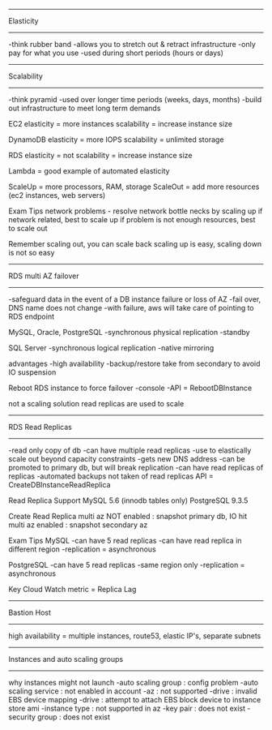 **********
Elasticity
**********
-think rubber band
-allows you to stretch out & retract infrastructure
-only pay for what you use
-used during short periods (hours or days)

***********
Scalability
***********
-think pyramid
-used over longer time periods (weeks, days, months)
-build out infrastructure to meet long term demands

EC2
elasticity = more instances
scalability = increase instance size

DynamoDB
elasticity = more IOPS
scalability = unlimited storage

RDS
elasticity = not
scalability = increase instance size

Lambda = good example of automated elasticity

ScaleUp = more processors, RAM, storage
ScaleOut = add more resources (ec2 instances, web servers)

Exam Tips
network problems - resolve network bottle necks by scaling up
if network related, best to scale up
if problem is not enough resources, best to scale out

Remember
scaling out, you can scale back
scaling up is easy, scaling down is not so easy

*********************
RDS multi AZ failover
*********************
-safeguard data in the event of a DB instance failure or loss of AZ
-fail over, DNS name does not change
-with failure, aws will take care of pointing to RDS endpoint

MySQL, Oracle, PostgreSQL
-synchronous physical replication
-standby

SQL Server
-synchronous logical replication
-native mirroring

advantages
-high availability
-backup/restore take from secondary to avoid IO suspension

Reboot RDS instance to force failover
-console
-API = RebootDBInstance

not a scaling solution
read replicas are used to scale

*****************
RDS Read Replicas
*****************
-read only copy of db
-can have multiple read replicas
-use to elastically scale out beyond capacity constraints
-gets new DNS address
-can be promoted to primary db, but will break replication
-can have read replicas of replicas
-automated backups not taken of read replicas
API = CreateDBInstanceReadReplica

Read Replica Support
MySQL 5.6 (innodb tables only)
PostgreSQL 9.3.5

Create Read Replica
multi az NOT enabled : snapshot primary db, IO hit
multi az enabled     : snapshot secondary az

Exam Tips
MySQL
-can have 5 read replicas
-can have read replica in different region
-replication = asynchronous

PostgreSQL
-can have 5 read replicas
-same region only
-replication = asynchronous

Key Cloud Watch metric = Replica Lag

************
Bastion Host
************
high availability = multiple instances, route53, elastic IP's, separate subnets

*********************************
Instances and auto scaling groups
*********************************
why instances might not launch
-auto scaling group    : config problem
-auto scaling service  : not enabled in account
-az                    : not supported
-drive                 : invalid EBS device mapping
-drive                 : attempt to attach EBS block device to instance store ami
-instance type         : not supported in az
-key pair              : does not exist
-security group        : does not exist
